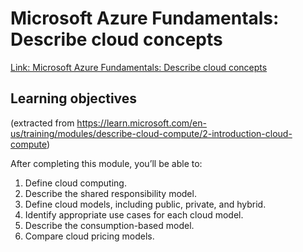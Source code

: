 # Microsoft Azure Fundamentals: Describe cloud concepts

[Link: Microsoft Azure Fundamentals: Describe cloud concepts](https://learn.microsoft.com/en-us/training/paths/microsoft-azure-fundamentals-describe-cloud-concepts/)


## Learning objectives 

(extracted from https://learn.microsoft.com/en-us/training/modules/describe-cloud-compute/2-introduction-cloud-compute)

After completing this module, you’ll be able to:

1. Define cloud computing.
1. Describe the shared responsibility model.
1. Define cloud models, including public, private, and hybrid.
1. Identify appropriate use cases for each cloud model.
1. Describe the consumption-based model.
1. Compare cloud pricing models.
